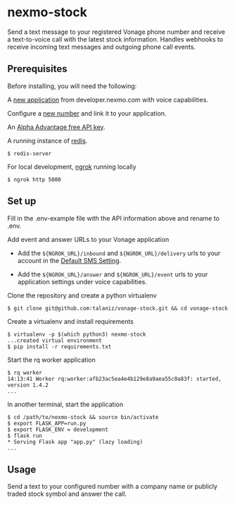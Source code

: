 # nexmo-stock
Send a text message to your registered Vonage phone number and receive a text-to-voice call with the latest
stock information. Handles webhooks to receive incoming text messages and outgoing phone call events.

## Prerequisites

Before installing, you will need the following:

A [new application](https://developer.nexmo.com/application/overview#creating-applications) from developer.nexmo.com with voice capabilities.

Configure a [new number](https://developer.nexmo.com/numbers/guides/number-management#rent-a-virtual-number) and link it to your application.

An [Alpha Advantage free API key](https://www.alphavantage.co/support/#api-key).

A running instance of [redis](https://redis.io/download).

    $ redis-server

For local development, [ngrok](https://ngrok.com/) running locally

    $ ngrok http 5000

## Set up

Fill in the .env-example file with the API information above and rename to .env.

Add event and answer URLs to your Vonage application

* Add the `${NGROK_URL}/inbound` and `${NGROK_URL}/delivery` urls to your account in the [Default SMS Setting](https://dashboard.nexmo.com/settings).

* Add the `${NGROK_URL}/answer` and `${NGROK_URL}/event` urls to your application settings under voice capabilities.

Clone the repository and create a python virtualenv

    $ git clone git@github.com:talaniz/vonage-stock.git && cd vonage-stock

Create a virtualenv and install requirements

    $ virtualenv -p $(which python3) nexmo-stock
    ...created virtual environment
    $ pip install -r requirements.txt

Start the rq worker application

    $ rq worker
    14:13:41 Worker rq:worker:afb23ac5ea4e4b129e8a9aea55c0a83f: started, version 1.4.2
    ...

In another terminal, start the application

    $ cd /path/to/nexmo-stock && source bin/activate
    $ export FLASK_APP=run.py
    $ export FLASK_ENV = development
    $ flask run
    * Serving Flask app "app.py" (lazy loading)
    ...

## Usage
Send a text to your configured number with a company name or publicly traded stock symbol and answer the call.